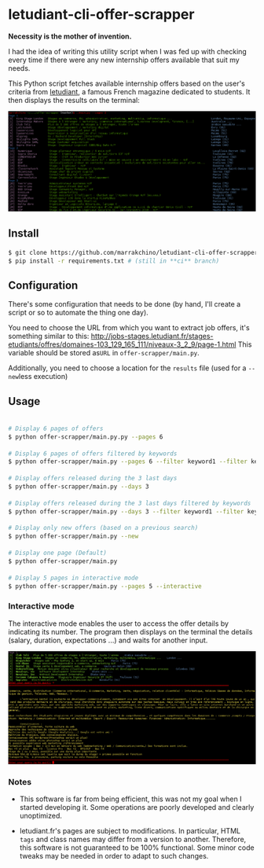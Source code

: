 # letudiant-cli-offer-scrapper

**Necessity is the mother of invention.**

I had the idea of writing this utility script when I was fed up with checking every time if there were any new internship offers available that suit my needs.

This Python script fetches available internship offers based on the user's criteria from [letudiant](http://letudiant.fr), a famous French magazine dedicated to students. It then displays the results on the terminal:

![alt tag](https://raw.githubusercontent.com/Marrakchino/letudiant-cli-offer-scrapper/master/res/screenshot_2017-12-24%2017-18-13.png)

## Install

```sh
$ git clone https://github.com/marrakchino/letudiant-cli-offer-scrapper.git
$ pip install -r requirements.txt # (still in **ci** branch)
```

## Configuration

There's some configuration that needs to be done (by hand, I'll create a script or so to automate the thing one day).

You need to choose the URL from which you want to extract job offers, it's something similar to this:
http://jobs-stages.letudiant.fr/stages-etudiants/offres/domaines-103_129_165_111/niveaux-3_2_9/page-1.html
This variable should be stored as`URL` in `offer-scrapper/main.py`.

Additionally, you need to choose a location for the `results` file (used for a `--new`less execution)

## Usage
```sh

# Display 6 pages of offers 
$ python offer-scrapper/main.py.py --pages 6 

# Display 6 pages of offers filtered by keywords
$ python offer-scrapper/main.py --pages 6 --filter keyword1 --filter keyword2

# Display offers released during the 3 last days
$ python offer-scrapper/main.py --days 3

# Display offers released during the 3 last days filtered by keywords
$ python offer-scrapper/main.py --days 3 --filter keyword1 --filter keyword2	

# Display only new offers (based on a previous search)
$ python offer-scrapper/main.py --new

# Display one page (Default)
$ python offer-scrapper/main.py 

# Display 5 pages in interactive mode
$ python offer-scrapper/main.py --pages 5 --interactive

```

### Interactive mode

The interactive mode enables the user to access the offer details by indicating its number. The program then displays on the terminal the details (salary, duration, expectations ...) and waits for another input.


![alt tag](https://raw.githubusercontent.com/Marrakchino/letudiant-cli-offer-scrapper/master/res/interactive_mode.png)


### Notes

* This software is far from being efficient, this was not my goal when I started 
developing it. Some operations are poorly developed and clearly unoptimized.

* letudiant.fr's pages are subject to modifications. In particular, HTML `tags`
and class names may differ from a version to another. Therefore, this software is
not guaranteed to be 100% functional. Some minor code tweaks may be needed 
in order to adapt to such changes.
